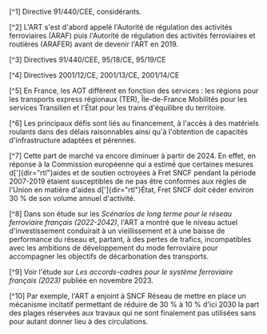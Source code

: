 [^1] Directive 91/440/CEE, considérants.

[^2] L'ART s'est d'abord appelé l'Autorité de régulation des activités
ferroviaires (ARAF) puis l'Autorité de régulation des activités
ferroviaires et routières (ARAFER) avant de devenir l'ART en 2019.

[^3] Directives 91/440/CEE, 95/18/CE, 95/19/CE

[^4] Directives 2001/12/CE, 2001/13/CE, 2001/14/CE

[^5] En France, les AOT diffèrent en fonction des services : les régions
pour les transports express régionaux (TER), Île-de-France Mobilités
pour les services Transilien et l'État pour les trains d'équilibre du
territoire.

[^6] Les principaux défis sont liés au financement, à l'accès à des
matériels roulants dans des délais raisonnables ainsi qu'à l'obtention
de capacités d'infrastructure adaptées et pérennes.

[^7] Cette part de marché va encore diminuer à partir de 2024. En effet,
en réponse à la Commission européenne qui a estimé́ que certaines mesures
d[']{dir="rtl"}aides et de soutien octroyées à Fret SNCF pendant la
période 2007-2019 étaient susceptibles de ne pas être conformes aux
règles de l'Union en matière d'aides d[']{dir="rtl"}État, Fret SNCF doit
céder environ 30 % de son volume annuel d'activité.

[^8] Dans son étude sur les *Scénarios de long terme pour le réseau
ferroviaire français (2022-2042)*, l'ART a montré que le niveau actuel
d'investissement conduirait à un vieillissement et à une baisse de
performance du réseau et, partant, à des pertes de trafics,
incompatibles avec les ambitions de développement du mode ferroviaire
pour accompagner les objectifs de décarbonation des transports.

[^9] Voir l'étude sur *Les accords-cadres pour le système ferroviaire
français (2023)* publiée en novembre 2023.

[^10] Par exemple, l'ART a enjoint à SNCF Réseau de mettre en place un
mécanisme incitatif permettant de réduire de 30 % à 10 % d'ici 2030 la
part des plages réservées aux travaux qui ne sont finalement pas
utilisées sans pour autant donner lieu à des circulations.
